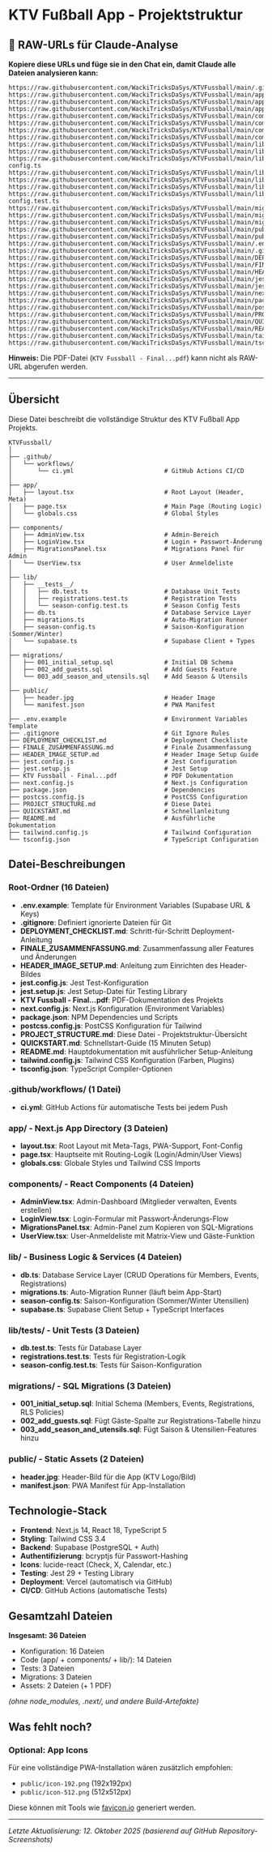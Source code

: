 # KTV Fußball App - Projektstruktur

## 🔗 RAW-URLs für Claude-Analyse

**Kopiere diese URLs und füge sie in den Chat ein, damit Claude alle Dateien analysieren kann:**

```
https://raw.githubusercontent.com/WackiTricksDaSys/KTVFussball/main/.github/workflows/ci.yml
https://raw.githubusercontent.com/WackiTricksDaSys/KTVFussball/main/app/layout.tsx
https://raw.githubusercontent.com/WackiTricksDaSys/KTVFussball/main/app/page.tsx
https://raw.githubusercontent.com/WackiTricksDaSys/KTVFussball/main/app/globals.css
https://raw.githubusercontent.com/WackiTricksDaSys/KTVFussball/main/components/AdminView.tsx
https://raw.githubusercontent.com/WackiTricksDaSys/KTVFussball/main/components/LoginView.tsx
https://raw.githubusercontent.com/WackiTricksDaSys/KTVFussball/main/components/MigrationsPanel.tsx
https://raw.githubusercontent.com/WackiTricksDaSys/KTVFussball/main/components/UserView.tsx
https://raw.githubusercontent.com/WackiTricksDaSys/KTVFussball/main/lib/db.ts
https://raw.githubusercontent.com/WackiTricksDaSys/KTVFussball/main/lib/migrations.ts
https://raw.githubusercontent.com/WackiTricksDaSys/KTVFussball/main/lib/season-config.ts
https://raw.githubusercontent.com/WackiTricksDaSys/KTVFussball/main/lib/supabase.ts
https://raw.githubusercontent.com/WackiTricksDaSys/KTVFussball/main/lib/__tests__/db.test.ts
https://raw.githubusercontent.com/WackiTricksDaSys/KTVFussball/main/lib/__tests__/registrations.test.ts
https://raw.githubusercontent.com/WackiTricksDaSys/KTVFussball/main/lib/__tests__/season-config.test.ts
https://raw.githubusercontent.com/WackiTricksDaSys/KTVFussball/main/migrations/001_initial_setup.sql
https://raw.githubusercontent.com/WackiTricksDaSys/KTVFussball/main/migrations/002_add_guests.sql
https://raw.githubusercontent.com/WackiTricksDaSys/KTVFussball/main/migrations/003_add_season_and_utensils.sql
https://raw.githubusercontent.com/WackiTricksDaSys/KTVFussball/main/public/header.jpg
https://raw.githubusercontent.com/WackiTricksDaSys/KTVFussball/main/public/manifest.json
https://raw.githubusercontent.com/WackiTricksDaSys/KTVFussball/main/.env.example
https://raw.githubusercontent.com/WackiTricksDaSys/KTVFussball/main/.gitignore
https://raw.githubusercontent.com/WackiTricksDaSys/KTVFussball/main/DEPLOYMENT_CHECKLIST.md
https://raw.githubusercontent.com/WackiTricksDaSys/KTVFussball/main/FINALE_ZUSAMMENFASSUNG.md
https://raw.githubusercontent.com/WackiTricksDaSys/KTVFussball/main/HEADER_IMAGE_SETUP.md
https://raw.githubusercontent.com/WackiTricksDaSys/KTVFussball/main/jest.config.js
https://raw.githubusercontent.com/WackiTricksDaSys/KTVFussball/main/jest.setup.js
https://raw.githubusercontent.com/WackiTricksDaSys/KTVFussball/main/next.config.js
https://raw.githubusercontent.com/WackiTricksDaSys/KTVFussball/main/package.json
https://raw.githubusercontent.com/WackiTricksDaSys/KTVFussball/main/postcss.config.js
https://raw.githubusercontent.com/WackiTricksDaSys/KTVFussball/main/PROJECT_STRUCTURE.md
https://raw.githubusercontent.com/WackiTricksDaSys/KTVFussball/main/QUICKSTART.md
https://raw.githubusercontent.com/WackiTricksDaSys/KTVFussball/main/README.md
https://raw.githubusercontent.com/WackiTricksDaSys/KTVFussball/main/tailwind.config.js
https://raw.githubusercontent.com/WackiTricksDaSys/KTVFussball/main/tsconfig.json
```

**Hinweis:** Die PDF-Datei (`KTV Fussball - Final...pdf`) kann nicht als RAW-URL abgerufen werden.

---

## Übersicht

Diese Datei beschreibt die vollständige Struktur des KTV Fußball App Projekts.

```
KTVFussball/
│
├── .github/
│   └── workflows/
│       └── ci.yml                         # GitHub Actions CI/CD
│
├── app/
│   ├── layout.tsx                         # Root Layout (Header, Meta)
│   ├── page.tsx                           # Main Page (Routing Logic)
│   └── globals.css                        # Global Styles
│
├── components/
│   ├── AdminView.tsx                      # Admin-Bereich
│   ├── LoginView.tsx                      # Login + Passwort-Änderung
│   ├── MigrationsPanel.tsx                # Migrations Panel für Admin
│   └── UserView.tsx                       # User Anmeldeliste
│
├── lib/
│   ├── __tests__/
│   │   ├── db.test.ts                     # Database Unit Tests
│   │   ├── registrations.test.ts          # Registration Tests
│   │   └── season-config.test.ts          # Season Config Tests
│   ├── db.ts                              # Database Service Layer
│   ├── migrations.ts                      # Auto-Migration Runner
│   ├── season-config.ts                   # Saison-Konfiguration (Sommer/Winter)
│   └── supabase.ts                        # Supabase Client + Types
│
├── migrations/
│   ├── 001_initial_setup.sql              # Initial DB Schema
│   ├── 002_add_guests.sql                 # Add Guests Feature
│   └── 003_add_season_and_utensils.sql    # Add Season & Utensils
│
├── public/
│   ├── header.jpg                         # Header Image
│   └── manifest.json                      # PWA Manifest
│
├── .env.example                           # Environment Variables Template
├── .gitignore                             # Git Ignore Rules
├── DEPLOYMENT_CHECKLIST.md                # Deployment Checkliste
├── FINALE_ZUSAMMENFASSUNG.md              # Finale Zusammenfassung
├── HEADER_IMAGE_SETUP.md                  # Header Image Setup Guide
├── jest.config.js                         # Jest Configuration
├── jest.setup.js                          # Jest Setup
├── KTV Fussball - Final...pdf             # PDF Dokumentation
├── next.config.js                         # Next.js Configuration
├── package.json                           # Dependencies
├── postcss.config.js                      # PostCSS Configuration
├── PROJECT_STRUCTURE.md                   # Diese Datei
├── QUICKSTART.md                          # Schnellanleitung
├── README.md                              # Ausführliche Dokumentation
├── tailwind.config.js                     # Tailwind Configuration
└── tsconfig.json                          # TypeScript Configuration
```

## Datei-Beschreibungen

### Root-Ordner (16 Dateien)

- **.env.example**: Template für Environment Variables (Supabase URL & Keys)
- **.gitignore**: Definiert ignorierte Dateien für Git
- **DEPLOYMENT_CHECKLIST.md**: Schritt-für-Schritt Deployment-Anleitung
- **FINALE_ZUSAMMENFASSUNG.md**: Zusammenfassung aller Features und Änderungen
- **HEADER_IMAGE_SETUP.md**: Anleitung zum Einrichten des Header-Bildes
- **jest.config.js**: Jest Test-Konfiguration
- **jest.setup.js**: Jest Setup-Datei für Testing Library
- **KTV Fussball - Final...pdf**: PDF-Dokumentation des Projekts
- **next.config.js**: Next.js Konfiguration (Environment Variables)
- **package.json**: NPM Dependencies und Scripts
- **postcss.config.js**: PostCSS Konfiguration für Tailwind
- **PROJECT_STRUCTURE.md**: Diese Datei - Projektstruktur-Übersicht
- **QUICKSTART.md**: Schnellstart-Guide (15 Minuten Setup)
- **README.md**: Hauptdokumentation mit ausführlicher Setup-Anleitung
- **tailwind.config.js**: Tailwind CSS Konfiguration (Farben, Plugins)
- **tsconfig.json**: TypeScript Compiler-Optionen

### .github/workflows/ (1 Datei)

- **ci.yml**: GitHub Actions für automatische Tests bei jedem Push

### app/ - Next.js App Directory (3 Dateien)

- **layout.tsx**: Root Layout mit Meta-Tags, PWA-Support, Font-Config
- **page.tsx**: Hauptseite mit Routing-Logik (Login/Admin/User Views)
- **globals.css**: Globale Styles und Tailwind CSS Imports

### components/ - React Components (4 Dateien)

- **AdminView.tsx**: Admin-Dashboard (Mitglieder verwalten, Events erstellen)
- **LoginView.tsx**: Login-Formular mit Passwort-Änderungs-Flow
- **MigrationsPanel.tsx**: Admin-Panel zum Kopieren von SQL-Migrations
- **UserView.tsx**: User-Anmeldeliste mit Matrix-View und Gäste-Funktion

### lib/ - Business Logic & Services (4 Dateien)

- **db.ts**: Database Service Layer (CRUD Operations für Members, Events, Registrations)
- **migrations.ts**: Auto-Migration Runner (läuft beim App-Start)
- **season-config.ts**: Saison-Konfiguration (Sommer/Winter Utensilien)
- **supabase.ts**: Supabase Client Setup + TypeScript Interfaces

### lib/__tests__/ - Unit Tests (3 Dateien)

- **db.test.ts**: Tests für Database Layer
- **registrations.test.ts**: Tests für Registration-Logik
- **season-config.test.ts**: Tests für Saison-Konfiguration

### migrations/ - SQL Migrations (3 Dateien)

- **001_initial_setup.sql**: Initial Schema (Members, Events, Registrations, RLS Policies)
- **002_add_guests.sql**: Fügt Gäste-Spalte zur Registrations-Tabelle hinzu
- **003_add_season_and_utensils.sql**: Fügt Saison & Utensilien-Features hinzu

### public/ - Static Assets (2 Dateien)

- **header.jpg**: Header-Bild für die App (KTV Logo/Bild)
- **manifest.json**: PWA Manifest für App-Installation

## Technologie-Stack

- **Frontend**: Next.js 14, React 18, TypeScript 5
- **Styling**: Tailwind CSS 3.4
- **Backend**: Supabase (PostgreSQL + Auth)
- **Authentifizierung**: bcryptjs für Passwort-Hashing
- **Icons**: lucide-react (Check, X, Calendar, etc.)
- **Testing**: Jest 29 + Testing Library
- **Deployment**: Vercel (automatisch via GitHub)
- **CI/CD**: GitHub Actions (automatische Tests)

## Gesamtzahl Dateien

**Insgesamt: 36 Dateien**
- Konfiguration: 16 Dateien
- Code (app/ + components/ + lib/): 14 Dateien
- Tests: 3 Dateien
- Migrations: 3 Dateien
- Assets: 2 Dateien (+ 1 PDF)

*(ohne node_modules, .next/, und andere Build-Artefakte)*

## Was fehlt noch?

### Optional: App Icons
Für eine vollständige PWA-Installation wären zusätzlich empfohlen:
- `public/icon-192.png` (192x192px)
- `public/icon-512.png` (512x512px)

Diese können mit Tools wie [favicon.io](https://favicon.io) generiert werden.

---

*Letzte Aktualisierung: 12. Oktober 2025 (basierend auf GitHub Repository-Screenshots)*
